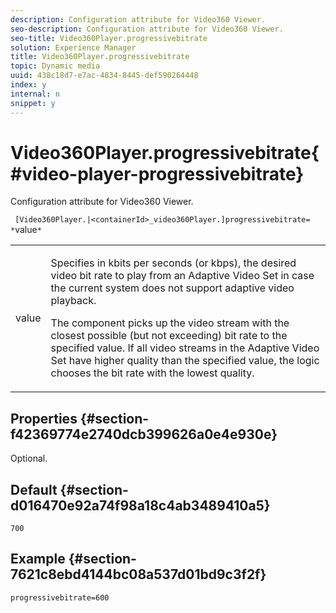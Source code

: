 ```yaml
---
description: Configuration attribute for Video360 Viewer.
seo-description: Configuration attribute for Video360 Viewer.
seo-title: Video360Player.progressivebitrate
solution: Experience Manager
title: Video360Player.progressivebitrate
topic: Dynamic media
uuid: 438c18d7-e7ac-4834-8445-def590264448
index: y
internal: n
snippet: y
---
```


# Video360Player.progressivebitrate{#video-player-progressivebitrate}

Configuration attribute for Video360 Viewer.

 ` [Video360Player.|<containerId>_video360Player.]progressivebitrate= *`value`*`

<table id="table_C616483932C2482CA9794DDD7313FD7C"> 
 <tbody> 
  <tr> 
   <td colname="col1"> <p> <span class="codeph"> value</span> </p> </td> 
   <td colname="col2"> <p> Specifies in kbits per seconds (or kbps), the desired video bit rate to play from an Adaptive Video Set in case the current system does not support adaptive video playback. </p> <p>The component picks up the video stream with the closest possible (but not exceeding) bit rate to the specified value. If all video streams in the Adaptive Video Set have higher quality than the specified value, the logic chooses the bit rate with the lowest quality. </p> </td> 
  </tr> 
 </tbody> 
</table>

## Properties {#section-f42369774e2740dcb399626a0e4e930e}

Optional.

## Default {#section-d016470e92a74f98a18c4ab3489410a5}

`700`

## Example {#section-7621c8ebd4144bc08a537d01bd9c3f2f}

```
progressivebitrate=600
```

